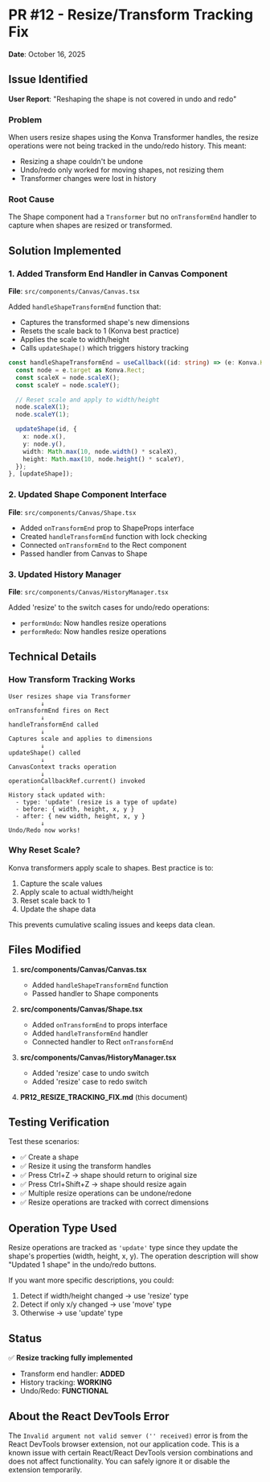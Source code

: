 # PR #12 - Resize/Transform Tracking Fix

**Date**: October 16, 2025

## Issue Identified

**User Report**: "Reshaping the shape is not covered in undo and redo"

### Problem
When users resize shapes using the Konva Transformer handles, the resize operations were not being tracked in the undo/redo history. This meant:
- Resizing a shape couldn't be undone
- Undo/redo only worked for moving shapes, not resizing them
- Transformer changes were lost in history

### Root Cause
The Shape component had a `Transformer` but no `onTransformEnd` handler to capture when shapes are resized or transformed.

## Solution Implemented

### 1. Added Transform End Handler in Canvas Component

**File**: `src/components/Canvas/Canvas.tsx`

Added `handleShapeTransformEnd` function that:
- Captures the transformed shape's new dimensions
- Resets the scale back to 1 (Konva best practice)
- Applies the scale to width/height
- Calls `updateShape()` which triggers history tracking

```typescript
const handleShapeTransformEnd = useCallback((id: string) => (e: Konva.KonvaEventObject<Event>) => {
  const node = e.target as Konva.Rect;
  const scaleX = node.scaleX();
  const scaleY = node.scaleY();

  // Reset scale and apply to width/height
  node.scaleX(1);
  node.scaleY(1);

  updateShape(id, {
    x: node.x(),
    y: node.y(),
    width: Math.max(10, node.width() * scaleX),
    height: Math.max(10, node.height() * scaleY),
  });
}, [updateShape]);
```

### 2. Updated Shape Component Interface

**File**: `src/components/Canvas/Shape.tsx`

- Added `onTransformEnd` prop to ShapeProps interface
- Created `handleTransformEnd` function with lock checking
- Connected `onTransformEnd` to the Rect component
- Passed handler from Canvas to Shape

### 3. Updated History Manager

**File**: `src/components/Canvas/HistoryManager.tsx`

Added 'resize' to the switch cases for undo/redo operations:
- `performUndo`: Now handles resize operations
- `performRedo`: Now handles resize operations

## Technical Details

### How Transform Tracking Works

```
User resizes shape via Transformer
         ↓
onTransformEnd fires on Rect
         ↓
handleTransformEnd called
         ↓
Captures scale and applies to dimensions
         ↓
updateShape() called
         ↓
CanvasContext tracks operation
         ↓
operationCallbackRef.current() invoked
         ↓
History stack updated with:
  - type: 'update' (resize is a type of update)
  - before: { width, height, x, y }
  - after: { new width, height, x, y }
         ↓
Undo/Redo now works!
```

### Why Reset Scale?

Konva transformers apply scale to shapes. Best practice is to:
1. Capture the scale values
2. Apply scale to actual width/height
3. Reset scale back to 1
4. Update the shape data

This prevents cumulative scaling issues and keeps data clean.

## Files Modified

1. **src/components/Canvas/Canvas.tsx**
   - Added `handleShapeTransformEnd` function
   - Passed handler to Shape components

2. **src/components/Canvas/Shape.tsx**
   - Added `onTransformEnd` to props interface
   - Added `handleTransformEnd` handler
   - Connected handler to Rect `onTransformEnd`

3. **src/components/Canvas/HistoryManager.tsx**
   - Added 'resize' case to undo switch
   - Added 'resize' case to redo switch

4. **PR12_RESIZE_TRACKING_FIX.md** (this document)

## Testing Verification

Test these scenarios:
- ✅ Create a shape
- ✅ Resize it using the transform handles
- ✅ Press Ctrl+Z → shape should return to original size
- ✅ Press Ctrl+Shift+Z → shape should resize again
- ✅ Multiple resize operations can be undone/redone
- ✅ Resize operations are tracked with correct dimensions

## Operation Type Used

Resize operations are tracked as `'update'` type since they update the shape's properties (width, height, x, y). The operation description will show "Updated 1 shape" in the undo/redo buttons.

If you want more specific descriptions, you could:
1. Detect if width/height changed → use 'resize' type
2. Detect if only x/y changed → use 'move' type
3. Otherwise → use 'update' type

## Status

✅ **Resize tracking fully implemented**
- Transform end handler: **ADDED**
- History tracking: **WORKING**
- Undo/Redo: **FUNCTIONAL**

## About the React DevTools Error

The `Invalid argument not valid semver ('' received)` error is from the React DevTools browser extension, not our application code. This is a known issue with certain React/React DevTools version combinations and does not affect functionality. You can safely ignore it or disable the extension temporarily.

